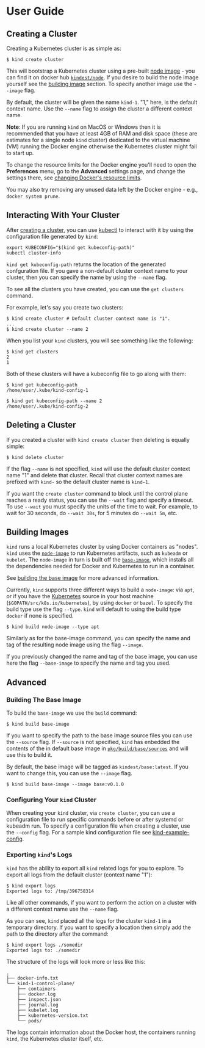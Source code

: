 # User Guide

## Creating a Cluster

Creating a Kubernetes cluster is as simple as:
```
$ kind create cluster
```

This will bootstrap a Kubernetes cluster using a pre-built 
[node image][node image] - you can find it on docker hub
[`kindest/node`][kindest/node]. 
If you desire to build the node image yourself see the 
[building image](#building-images) section.
To specify another image use the `--image` flag.

By default, the cluster will be given the name `kind-1`. "1," here, is the
default context name. 
Use the `--name` flag to assign the cluster a different context name.

**Note**: If you are running `kind` on MacOS or Windows then it is recommended
that you have at least 4GB of RAM and disk space (these are estimates for a
single node `kind` cluster) dedicated to the virtual machine (VM) running the
Docker engine otherwise the Kubernetes cluster might fail to start up.

To change the resource limits for the Docker engine you'll need to open the
**Preferences** menu, go to the **Advanced** settings page, and change the
settings there, see [changing Docker's resource limits][Docker resource lims].

You may also try removing any unused data left by the Docker engine - e.g.,
`docker system prune`.


## Interacting With Your Cluster
After [creating a cluster](#creating-a-cluster), you can use [kubectl][kubectl]
to interact with it by using the configuration file generated by `kind`:
```
export KUBECONFIG="$(kind get kubeconfig-path)"
kubectl cluster-info
```

`kind get kubeconfig-path` returns the location of the generated confguration
file.
If you gave a non-default cluster context name to your cluster, then you can
specify the name by using the `--name` flag.

To see all the clusters you have created, you can use the `get clusters`
command.

For example, let's say you create two clusters:
```
$ kind create cluster # Default cluster context name is "1".
...
$ kind create cluster --name 2
```

When you list your `kind` clusters, you will see something like the following:
```
$ kind get clusters
2
1
```

Both of these clusters will have a kubeconfig file to go along with them:
```
$ kind get kubeconfig-path
/home/user/.kube/kind-config-1

$ kind get kubeconfig-path --name 2
/home/user/.kube/kind-config-2
```


## Deleting a Cluster

If you created a cluster with `kind create cluster` then deleting is equally
simple:
```
$ kind delete cluster
```

If the flag `--name` is not specified, `kind` will use the default cluster
context name "1" and delete that cluster.
Recall that cluster context names are prefixed with `kind-` so the default
cluster name is `kind-1`.

If you want the `create cluster` command to block until the control plane
reaches a ready status, you can use the `--wait` flag and specify a timeout.
To use `--wait` you must specify the units of the time to wait. For example, to
wait for 30 seconds, do `--wait 30s`, for 5 minutes do `--wait 5m`, etc.


## Building Images

`kind` runs a local Kubernetes cluster by using Docker containers as "nodes".
`kind` uses the [`node-image`][node image] to run Kubernetes artifacts, such
as `kubeadm` or `kubelet`.
The `node-image` in turn is built off the [`base-image`][base image], which
installs all the dependencies needed for Docker and Kubernetes to run in a
container.

See [building the base image](#building-the-base-image) for more advanced information.

Currently, `kind` supports three different ways to build a `node-image`: via
`apt`, or if you have the [Kubernetes][kubernetes] source in your host machine
(`$GOPATH/src/k8s.io/kubernetes`), by using `docker` or `bazel`.
To specify the build type use the flag `--type`.
`kind` will default to using the build type `docker` if none is specified.

```
$ kind build node-image --type apt
```

Similarly as for the base-image command, you can specify the name and tag of
the resulting node image using the flag `--image`.

If you previously changed the name and tag of the base image, you can use here
the flag `--base-image` to specify the name and tag you used.


## Advanced

### Building The Base Image
To build the `base-image` we use the `build` command:
```
$ kind build base-image
```

If you want to specify the path to the base image source files you can use the
`--source` flag.
If `--source` is not specified, `kind` has enbedded the contents of the in
default base image in [`pkg/build/base/sources`][pkg/build/base/sources] and
will use this to build it.

By default, the base image will be tagged as `kindest/base:latest`.
If you want to change this, you can use the `--image` flag.

```
$ kind build base-image --image base:v0.1.0
```


### Configuring Your `kind` Cluster
When creating your `kind` cluster, via `create cluster`, you can use a
configuration file to run specific commands before or after systemd or kubeadm
run.
To specify a configuration file when creating a cluster, use the `--config`
flag.
For a sample kind configuration file see [kind-example-config][kind-example-config].


### Exporting `kind`'s Logs
`kind` has the ability to export all `kind` related logs for you to explore.
To export all logs from the default cluster (context name "1"):
```
$ kind export logs
Exported logs to: /tmp/396758314
```

Like all other commands, if you want to perform the action on a cluster with a
different context name use the `--name` flag.

As you can see, `kind` placed all the logs for the cluster `kind-1` in a
temporary directory. If you want to specify a location then simply add the path
to the directory after the command:
```
$ kind export logs ./somedir  
Exported logs to: ./somedir
```

The structure of the logs will look more or less like this:
```
.
├── docker-info.txt
└── kind-1-control-plane/
    ├── containers
    ├── docker.log
    ├── inspect.json
    ├── journal.log
    ├── kubelet.log
    ├── kubernetes-version.txt
    └── pods/
```
The logs contain information about the Docker host, the containers running 
`kind`, the Kubernetes cluster itself, etc.

[node image]: ../design/node-image.md
[base image]: ../design/base-image.md
[kind-example-config]: ./kind-example-config.yaml
[pkg/build/base/sources]: ./../../pkg/build/base/sources
[kubernetes]: https://github.com/kubernetes/kubernetes
[kindest/node]: https://hub.docker.com/r/kindest/node/
[kubectl]: https://kubernetes.io/docs/reference/kubectl/overview/
[Docker resource lims]: https://docs.docker.com/docker-for-mac/#advanced
